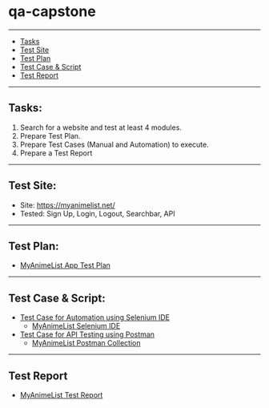 # qa-capstone
---
* [Tasks](#tasks)
* [Test Site](#test-site)
* [Test Plan](#test-plan)
* [Test Case & Script](#test-case--script)
* [Test Report](#test-report)
---
## Tasks:
1. Search for a website and test at least 4 modules. 
2. Prepare Test Plan.
3. Prepare Test Cases (Manual and Automation) to execute.
4. Prepare a Test Report
---
## Test Site:
* Site: https://myanimelist.net/
* Tested: Sign Up, Login, Logout, Searchbar, API
---
## Test Plan:
* [MyAnimeList App Test Plan](https://github.com/osmlowis/qa-capstone/blob/main/Test%20Plan.pdf)
---
## Test Case & Script:
* [Test Case for Automation using Selenium IDE](https://github.com/osmlowis/qa-capstone/blob/main/test-cases/automation-test-cases.xlsx)
  * [MyAnimeList Selenium IDE](https://github.com/osmlowis/qa-capstone/blob/main/selenium-ide-automation-test/MyAnimeList.side)
* [Test Case for API Testing using Postman](https://github.com/osmlowis/qa-capstone/blob/main/test-cases/api-test-cases.xlsx)
  * [MyAnimeList Postman Collection](https://github.com/osmlowis/qa-capstone/blob/main/postman-api-test/myanimelist.postman_collection.json)
---
## Test Report
* [MyAnimeList Test Report](https://github.com/osmlowis/qa-capstone/blob/main/Test%20Report.pdf)


